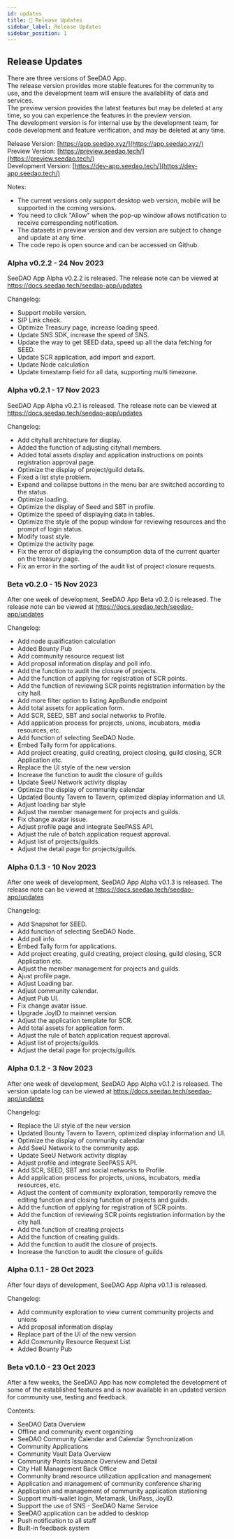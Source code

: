 ```yaml
---
id: updates
title: 💬 Release Updates
sidebar_label: Release Updates
sidebar_position: 1
---
```


## Release Updates

There are three versions of SeeDAO App.  
The release version provides more stable features for the community to use, and the development team will ensure the availability of data and services.  
The preview version provides the latest features but may be deleted at any time, so you can experience the features in the preview version.  
The development version is for internal use by the development team, for code development and feature verification, and may be deleted at any time.  

Release Version: [https://app.seedao.xyz/](https://app.seedao.xyz/)  
Preview Version: [https://preview.seedao.tech/](https://preview.seedao.tech/)  
Development Version: [https://dev-app.seedao.tech/](https://dev-app.seedao.tech/)  

Notes:
- The current versions only support desktop web version, mobile will be supported in the coming versions.
- You need to click "Allow" when the pop-up window allows notification to receive corresponding notification.
- The datasets in preview version and dev version are subject to change and update at any time.
- The code repo is open source and can be accessed on Github.


### Alpha v0.2.2 - 24 Nov 2023

SeeDAO App Alpha v0.2.2 is released. The release note can be viewed at https://docs.seedao.tech/seedao-app/updates

Changelog:
- Support mobile version.
- SIP Link check.
- Optimize Treasury page, increase loading speed.
- Update SNS SDK, increase the speed of SNS.
- Update the way to get SEED data, speed up all the data fetching for SEED.
- Update SCR application, add import and export.
- Update Node calculation
- Update timestamp field for all data, supporting multi timezone.

### Alpha v0.2.1 - 17 Nov 2023

SeeDAO App Alpha v0.2.1 is released. The release note can be viewed at https://docs.seedao.tech/seedao-app/updates

Changelog:
- Add cityhall architecture for display.
- Added the function of adjusting cityhall members.
- Added total assets display and application instructions on points registration approval page.
- Optimize the display of project/guild details.
- Fixed a list style problem.
- Expand and collapse buttons in the menu bar are switched according to the status.
- Optimize loading.
- Optimize the display of Seed and SBT in profile.
- Optimize the speed of displaying data in tables.
- Optimize the style of the popup window for reviewing resources and the prompt of login status.
- Modify toast style.
- Optimize the activity page.
- Fix the error of displaying the consumption data of the current quarter on the treasury page.
- Fix an error in the sorting of the audit list of project closure requests.

### Beta v0.2.0 - 15 Nov 2023

After one week of development, SeeDAO App Beta v0.2.0 is released.
The release note can be viewed at https://docs.seedao.tech/seedao-app/updates

Changelog:
- Add node qualification calculation
- Added Bounty Pub
- Add community resource request list
- Add proposal information display and poll info.
- Add the function to audit the closure of projects.
- Add the function of applying for registration of SCR points.
- Add the function of reviewing SCR points registration information by the city hall.
- Add more filter option to listing AppBundle endpoint
- Add total assets for application form.
- Add SCR, SEED, SBT and social networks to Profile.
- Add application process for projects, unions, incubators, media resources, etc.
- Add function of selecting SeeDAO Node.
- Embed Tally form for applications.
- Add project creating, guild creating, project closing, guild closing, SCR Application etc.
- Replace the UI style of the new version
- Increase the function to audit the closure of guilds
- Update SeeU Network activity display
- Optimize the display of community calendar
- Updated Bounty Tavern to Tavern, optimized display information and UI.
- Adjust loading bar style
- Adjust the member management for projects and guilds.
- Fix change avatar issue.
- Adjust profile page and integrate SeePASS API.
- Adjust the rule of batch application request approval.
- Adjust list of projects/guilds.
- Adjust the detail page for projects/guilds.


### Alpha 0.1.3 - 10 Nov 2023

After one week of development, SeeDAO App Alpha v0.1.3 is released.
The release note can be viewed at https://docs.seedao.tech/seedao-app/updates

Changelog:
- Add Snapshot for SEED.
- Add function of selecting SeeDAO Node.
- Add poll info.
- Embed Tally form for applications.
- Add project creating, guild creating, project closing, guild closing, SCR Application etc.
- Adjust the member management for projects and guilds.
- Ajust profile page.
- Adjust Loading bar.
- Adjust community calendar.
- Adjust Pub UI.
- Fix change avatar issue.
- Upgrade JoyID to mainnet version.
- Adjust the application template for SCR.
- Add total assets for application form.
- Adjust the rule of batch application request approval.
- Adjust list of projects/guilds.
- Adjust the detail page for projects/guilds.

### Alpha 0.1.2 - 3 Nov 2023

After one week of development, SeeDAO App Alpha v0.1.2 is released.
The version update log can be viewed at https://docs.seedao.tech/seedao-app/updates

Changelog:
- Replace the UI style of the new version
- Updated Bounty Tavern to Tavern, optimized display information and UI.
- Optimize the display of community calendar
- Add SeeU Network to the community app.
- Update SeeU Network activity display
- Adjust profile and integrate SeePASS API.
- Add SCR, SEED, SBT and social networks to Profile.
- Add application process for projects, unions, incubators, media resources, etc.
- Adjust the content of community exploration, temporarily remove the editing function and closing function of projects and guilds.
- Add the function of applying for registration of SCR points.
- Add the function of reviewing SCR points registration information by the city hall.
- Add the function of creating projects
- Add the function of creating guilds.
- Add the function to audit the closure of projects.
- Increase the function to audit the closure of guilds


### Alpha 0.1.1 - 28 Oct 2023

After four days of development, SeeDAO App Alpha v0.1.1 is released.

Changelog:
- Add community exploration to view current community projects and unions
- Add proposal information display
- Replace part of the UI of the new version
- Add Community Resource Request List
- Added Bounty Pub

### Beta v0.1.0 - 23 Oct 2023

After a few weeks, the SeeDAO App has now completed the development of some of the established features and is now available in an updated version for community use, testing and feedback.

Contents:
- SeeDAO Data Overview
- Offline and community event organizing
- SeeDAO Community Calendar and Calendar Synchronization
- Community Applications
- Community Vault Data Overview
- Community Points Issuance Overview and Detail
- City Hall Management Back Office
- Community brand resource utilization application and management
- Application and management of community conference sharing
- Application and management of community application stationing
- Support multi-wallet login, Metamask, UniPass, JoyID.
- Support the use of SNS - SeeDAO Name Service
- SeeDAO application can be added to desktop
- Push notification to all staff
- Built-in feedback system
